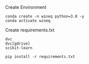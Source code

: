 
Create Environment 

```
conda create -n wineq python=3.8 -y
conda activate wineq
```

Create requirements.txt


```
dvc
dvc[gdrive]
scikit-learn

```

```
pip install -r requirements.txt

```